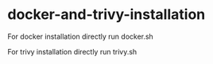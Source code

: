 # docker-and-trivy-installation

For docker installation directly run docker.sh 

For trivy installation directly run trivy.sh
